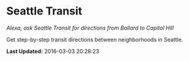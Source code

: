 # Seattle Transit
*Alexa, ask Seattle Transit for directions from Ballard to Capitol Hill*

Get step-by-step transit directions between neighborhoods in Seattle.

**Last Updated:** 2016-03-03 20:28:23